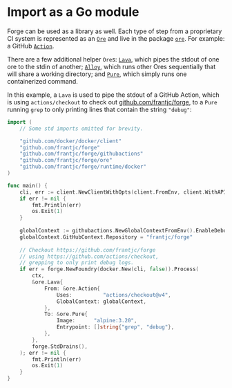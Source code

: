 # Import as a Go module

Forge can be used as a library as well. Each type of step from a proprietary CI system is represented as an [`Ore`](https://github.com/frantjc/forge/blob/main/ore.go) and live in the package [`ore`](https://github.com/frantjc/forge/blob/main/ore). For example: a GitHub [`Action`](https://github.com/frantjc/forge/blob/main/ore/action.go).

There are a few additional helper `Ore`s: [`Lava`](https://github.com/frantjc/forge/blob/main/ore/lava.go), which pipes the stdout of one ore to the stdin of another; [`Alloy`](https://github.com/frantjc/forge/blob/main/ore/alloy.go), which runs other Ores sequentially that will share a working directory; and [`Pure`](https://github.com/frantjc/forge/blob/main/ore/pure.go), which simply runs one containerized command.

In this example, a `Lava` is used to pipe the stdout of a GitHub Action, which is using `actions/checkout` to check out [github.com/frantjc/forge](https://github.com/frantjc/forge), to a `Pure` running `grep` to only printing lines that contain the string `"debug"`:

```go
import (
	// Some std imports omitted for brevity.

	"github.com/docker/docker/client"
	"github.com/frantjc/forge"
	"github.com/frantjc/forge/githubactions"
	"github.com/frantjc/forge/ore"
	"github.com/frantjc/forge/runtime/docker"
)

func main() {
	cli, err := client.NewClientWithOpts(client.FromEnv, client.WithAPIVersionNegotiation())
	if err != nil {
		fmt.Println(err)
		os.Exit(1)
	}
	
	globalContext := githubactions.NewGlobalContextFromEnv().EnableDebug()
	globalContext.GitHubContext.Repository = "frantjc/forge"
	
	// Checkout https://github.com/frantjc/forge
	// using https://github.com/actions/checkout,
	// grepping to only print debug logs.
	if err = forge.NewFoundry(docker.New(cli, false)).Process(
		ctx,
		&ore.Lava{
			From: &ore.Action{
				Uses:          "actions/checkout@v4",
				GlobalContext: globalContext,
			},
			To: &ore.Pure{
				Image:      "alpine:3.20",
				Entrypoint: []string{"grep", "debug"},
			},
		},
		forge.StdDrains(),
	); err != nil {
		fmt.Println(err)
		os.Exit(1)
	}
}
```
